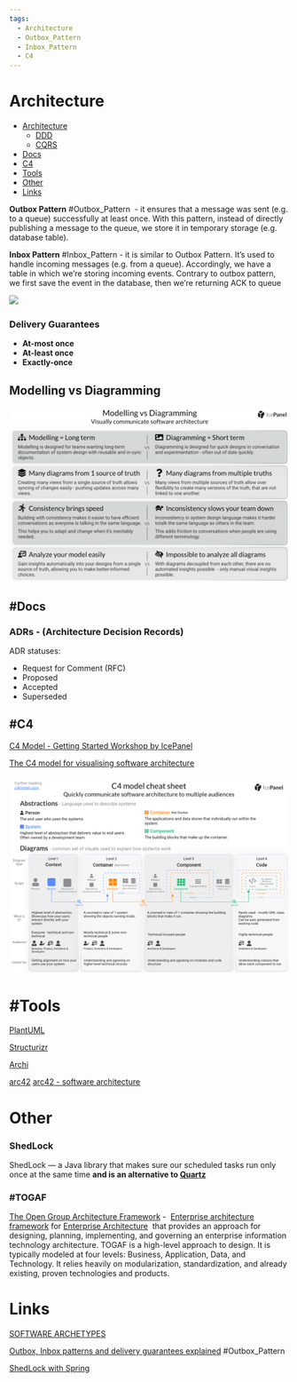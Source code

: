 ```yaml
---
tags:
  - Architecture
  - Outbox_Pattern
  - Inbox_Pattern
  - C4
---
```

# Architecture

- [Architecture](#Architecture)
	- [DDD](./DDD.md)
	- [CQRS](./CQRS.md)
- [Docs](#Docs)
- [C4](#C4)
- [Tools](#Tools)
- [Other](#Other)
- [Links](#Links)



**Outbox Pattern** #Outbox_Pattern  - it ensures that a message was sent (e.g. to a queue) successfully at least once. With this pattern, instead of directly publishing a message to the queue, we store it in temporary storage (e.g. database table).

**Inbox Pattern** #Inbox_Pattern - it is similar to Outbox Pattern. It’s used to handle incoming messages (e.g. from a queue). Accordingly, we have a table in which we’re storing incoming events. Contrary to outbox pattern, we first save the event in the database, then we’re returning ACK to queue


![](https://event-driven.io/static/614379d9263d1b1395bf8ad305047ed3/a331c/2020-12-30-outbox.png)


### Delivery Guarantees

- **At-most once**
- **At-least once**
- **Exactly-once**


## Modelling vs Diagramming

![](Architecture_Media/Modelling_vs_Diagramming.png)

## #Docs

### ADRs - (Architecture Decision Records)

ADR statuses:
- Request for Comment (RFC)
- Proposed
- Accepted
- Superseded

## #C4

[C4 Model - Getting Started Workshop by IcePanel](https://miro.com/app/board/uXjVPEoyaok=/?fromEmbed=1)

[The C4 model for visualising software architecture](https://c4model.com/)

![](Architecture_Media/C4_model_cheat_sheet.png)


# #Tools

[PlantUML](https://plantuml.com/)

[Structurizr](https://structurizr.com/)

[Archi](https://www.archimatetool.com/)

[arc42](https://arc42.org/)
[arc42 - software architecture](https://github.com/arc42)

# Other

### ShedLock

ShedLock — a Java library that makes sure our scheduled tasks run only once at the same time **and is an alternative to [Quartz](https://www.baeldung.com/quartz)**

### #TOGAF 
[The Open Group Architecture Framework](https://en.wikipedia.org/wiki/The_Open_Group_Architecture_Framework#:~:text=TOGAF%20is%20a%20high%2Dlevel,existing%2C%20proven%20technologies%20and%20products.) -  [Enterprise architecture framework](https://en.wikipedia.org/wiki/Enterprise_Architecture_framework "Enterprise Architecture framework") for [Enterprise Architecture](https://en.wikipedia.org/wiki/Enterprise_architecture "Enterprise architecture")  that provides an approach for designing, planning, implementing, and governing an enterprise information technology architecture. TOGAF is a high-level approach to design. It is typically modeled at four levels: Business, Application, Data, and Technology. It relies heavily on modularization, standardization, and already existing, proven technologies and products.


# Links

[SOFTWARE ARCHETYPES](https://softwarearchetypes.com/)

[Outbox, Inbox patterns and delivery guarantees explained](https://event-driven.io/en/outbox_inbox_patterns_and_delivery_guarantees_explained/) #Outbox_Pattern 

[ShedLock with Spring](https://www.baeldung.com/shedlock-spring) 
